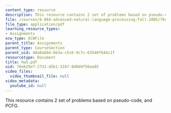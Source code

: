 ```yaml
---
content_type: resource
description: This resource contains 2 set of problems based on pseudo-code, and PCFG.
file: /courses/6-864-advanced-natural-language-processing-fall-2005/76e629e72732d5b131878d0d4f56ea85_hw5.pdf
file_type: application/pdf
learning_resource_types:
- Assignments
ocw_type: OCWFile
parent_title: Assignments
parent_type: CourseSection
parent_uid: 48a8a6b4-bb3a-c5c6-9c7c-63540f644c1f
resourcetype: Document
title: hw5.pdf
uid: 76e629e7-2732-d5b1-3187-8d0d4f56ea85
video_files:
  video_thumbnail_file: null
video_metadata:
  youtube_id: null
---
```

This resource contains 2 set of problems based on pseudo-code, and PCFG.

